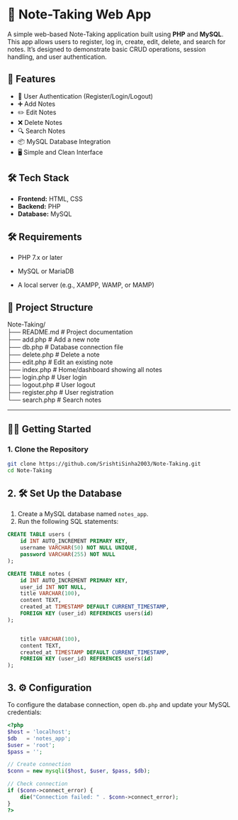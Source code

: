 ﻿# 📝 Note-Taking Web App

A simple web-based Note-Taking application built using **PHP** and **MySQL**. This app allows users to register, log in, create, edit, delete, and search for notes. It’s designed to demonstrate basic CRUD operations, session handling, and user authentication.

## 🚀 Features

- 🔐 User Authentication (Register/Login/Logout)
- ➕ Add Notes
- ✏️ Edit Notes
- ❌ Delete Notes
- 🔍 Search Notes
- 📦 MySQL Database Integration
- 🖥️ Simple and Clean Interface

## 🛠️ Tech Stack

- **Frontend:** HTML, CSS
- **Backend:** PHP
- **Database:** MySQL

## 🛠️ Requirements
- PHP 7.x or later

- MySQL or MariaDB

- A local server (e.g., XAMPP, WAMP, or MAMP)



## 📁 Project Structure

Note-Taking/ <br>
├── README.md           # Project documentation <br>
├── add.php             # Add a new note<br>
├── db.php              # Database connection file<br>
├── delete.php          # Delete a note<br>
├── edit.php            # Edit an existing note<br>
├── index.php           # Home/dashboard showing all notes<br>
├── login.php           # User login<br>
├── logout.php          # User logout<br>
├── register.php        # User registration<br>
└── search.php          # Search notes<br>




---


## 🧑‍💻 Getting Started

### 1. Clone the Repository

```bash
git clone https://github.com/SrishtiSinha2003/Note-Taking.git
cd Note-Taking
```

## 2. 🛠️ Set Up the Database

1. Create a MySQL database named `notes_app`.
2. Run the following SQL statements:

```sql
CREATE TABLE users (
    id INT AUTO_INCREMENT PRIMARY KEY,
    username VARCHAR(50) NOT NULL UNIQUE,
    password VARCHAR(255) NOT NULL
);

CREATE TABLE notes (
    id INT AUTO_INCREMENT PRIMARY KEY,
    user_id INT NOT NULL,
    title VARCHAR(100),
    content TEXT,
    created_at TIMESTAMP DEFAULT CURRENT_TIMESTAMP,
    FOREIGN KEY (user_id) REFERENCES users(id)
);


    title VARCHAR(100),
    content TEXT,
    created_at TIMESTAMP DEFAULT CURRENT_TIMESTAMP,
    FOREIGN KEY (user_id) REFERENCES users(id)
);
```

## 3. ⚙️ Configuration

To configure the database connection, open `db.php` and update your MySQL credentials:

```php
<?php
$host = 'localhost';
$db   = 'notes_app';
$user = 'root';
$pass = '';

// Create connection
$conn = new mysqli($host, $user, $pass, $db);

// Check connection
if ($conn->connect_error) {
    die("Connection failed: " . $conn->connect_error);
}
?>
```
